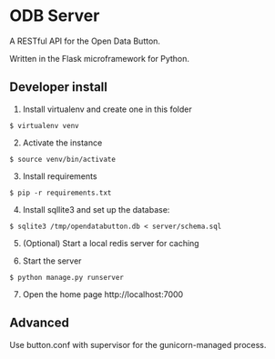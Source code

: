 ODB Server
==========

A RESTful API for the Open Data Button.

Written in the Flask microframework for Python.

## Developer install

1. Install virtualenv and create one in this folder 

`$ virtualenv venv`

2. Activate the instance 

`$ source venv/bin/activate`

3. Install requirements 

`$ pip -r requirements.txt`

4. Install sqllite3 and set up the database:

`$ sqlite3 /tmp/opendatabutton.db < server/schema.sql `

5. (Optional) Start a local redis server for caching

6. Start the server 

`$ python manage.py runserver`

7. Open the home page http://localhost:7000

## Advanced

Use button.conf with supervisor for the gunicorn-managed process.

